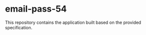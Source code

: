 # email-pass-54

This repository contains the application built based on the provided specification.